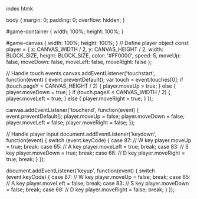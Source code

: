 index htmk<!DOCTYPE html>
<html>
<head>
  <meta charset="UTF-8">
  <title>Mini Minecraft</title>
  <link rel="stylesheet" href="styles.css">
</head>
<body>
  <div id="game-container">
    <canvas id="game-canvas"></canvas>
  </div>
  <script src="script.js"></script>
</body>
</html>
body {
  margin: 0;
  padding: 0;
  overflow: hidden;
}

#game-container {
  width: 100%;
  height: 100%;
}

#game-canvas {
  width: 100%;
  height: 100%;
}
// Define player object
const player = {
  x: CANVAS_WIDTH / 2,
  y: CANVAS_HEIGHT / 2,
  width: BLOCK_SIZE,
  height: BLOCK_SIZE,
  color: '#FF0000',
  speed: 5,
  moveUp: false,
  moveDown: false,
  moveLeft: false,
  moveRight: false
};

// Handle touch events
canvas.addEventListener('touchstart', function(event) {
  event.preventDefault();
  var touch = event.touches[0];
  if (touch.pageY < CANVAS_HEIGHT / 2) {
    player.moveUp = true;
  }
  else {
    player.moveDown = true;
  }
  if (touch.pageX < CANVAS_WIDTH / 2) {
    player.moveLeft = true;
  }
  else {
    player.moveRight = true;
  }
});

canvas.addEventListener('touchend', function(event) {
  event.preventDefault();
  player.moveUp = false;
  player.moveDown = false;
  player.moveLeft = false;
  player.moveRight = false;
});

// Handle player input
document.addEventListener('keydown', function(event) {
  switch (event.keyCode) {
    case 87: // W key
      player.moveUp = true;
      break;
    case 65: // A key
      player.moveLeft = true;
      break;
    case 83: // S key
      player.moveDown = true;
      break;
    case 68: // D key
      player.moveRight = true;
      break;
  }
});

document.addEventListener('keyup', function(event) {
  switch (event.keyCode) {
    case 87: // W key
      player.moveUp = false;
      break;
    case 65: // A key
      player.moveLeft = false;
      break;
    case 83: // S key
      player.moveDown = false;
      break;
    case 68: // D key
      player.moveRight = false;
      break;
  }
});

